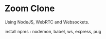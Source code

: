 # Zoom Clone

Using NodeJS, WebRTC and Websockets.


install npms : nodemon, babel, ws, express, pug